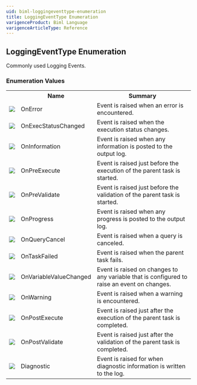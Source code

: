 ```yaml
---
uid: biml-loggingeventtype-enumeration
title: LoggingEventType Enumeration
varigenceProduct: Biml Language
varigenceArticleType: Reference
---
```


## LoggingEventType Enumeration<div class="LanguageSummary"><div class ="SummaryItem">Commonly used Logging Events.</div></div><div class="EnumValueGroup">### Enumeration Values<table id="EnumValue" class="MemberList"><tbody><tr><th class="MemberTypeIconColumnHeader">&nbsp;</th><th class="MemberNameColumnHeader">Name</th><th class="MemberSummaryColumnHeader">Summary</th></tr><tr class="cd0"><td align="center" class="MemberTypeIcon"><img src="enumValue.png"></img></td><td class="MemberName">OnError</td><td class="MemberSummary"><div class ="SummaryItem">Event is raised when an error is encountered.</div></td></tr><tr class="cd1"><td align="center" class="MemberTypeIcon"><img src="enumValue.png"></img></td><td class="MemberName">OnExecStatusChanged</td><td class="MemberSummary"><div class ="SummaryItem">Event is raised when the execution status changes.</div></td></tr><tr class="cd0"><td align="center" class="MemberTypeIcon"><img src="enumValue.png"></img></td><td class="MemberName">OnInformation</td><td class="MemberSummary"><div class ="SummaryItem">Event is raised when any information is posted to the output log.</div></td></tr><tr class="cd1"><td align="center" class="MemberTypeIcon"><img src="enumValue.png"></img></td><td class="MemberName">OnPreExecute</td><td class="MemberSummary"><div class ="SummaryItem">Event is raised just before the execution of the parent task is started.</div></td></tr><tr class="cd0"><td align="center" class="MemberTypeIcon"><img src="enumValue.png"></img></td><td class="MemberName">OnPreValidate</td><td class="MemberSummary"><div class ="SummaryItem">Event is raised just before the validation of the parent task is started.</div></td></tr><tr class="cd1"><td align="center" class="MemberTypeIcon"><img src="enumValue.png"></img></td><td class="MemberName">OnProgress</td><td class="MemberSummary"><div class ="SummaryItem">Event is raised when any progress is posted to the output log.</div></td></tr><tr class="cd0"><td align="center" class="MemberTypeIcon"><img src="enumValue.png"></img></td><td class="MemberName">OnQueryCancel</td><td class="MemberSummary"><div class ="SummaryItem">Event is raised when a query is canceled.</div></td></tr><tr class="cd1"><td align="center" class="MemberTypeIcon"><img src="enumValue.png"></img></td><td class="MemberName">OnTaskFailed</td><td class="MemberSummary"><div class ="SummaryItem">Event is raised when the parent task fails.</div></td></tr><tr class="cd0"><td align="center" class="MemberTypeIcon"><img src="enumValue.png"></img></td><td class="MemberName">OnVariableValueChanged</td><td class="MemberSummary"><div class ="SummaryItem">Event is raised on changes to any variable that is configured to raise an event on changes.</div></td></tr><tr class="cd1"><td align="center" class="MemberTypeIcon"><img src="enumValue.png"></img></td><td class="MemberName">OnWarning</td><td class="MemberSummary"><div class ="SummaryItem">Event is raised when a warning is encountered.</div></td></tr><tr class="cd0"><td align="center" class="MemberTypeIcon"><img src="enumValue.png"></img></td><td class="MemberName">OnPostExecute</td><td class="MemberSummary"><div class ="SummaryItem">Event is raised just after the execution of the parent task is completed.</div></td></tr><tr class="cd1"><td align="center" class="MemberTypeIcon"><img src="enumValue.png"></img></td><td class="MemberName">OnPostValidate</td><td class="MemberSummary"><div class ="SummaryItem">Event is raised just after the validation of the parent task is completed.</div></td></tr><tr class="cd0"><td align="center" class="MemberTypeIcon"><img src="enumValue.png"></img></td><td class="MemberName">Diagnostic</td><td class="MemberSummary"><div class ="SummaryItem">Event is raised for when diagnostic information is written to the log.</div></td></tr></tbody></table></div>